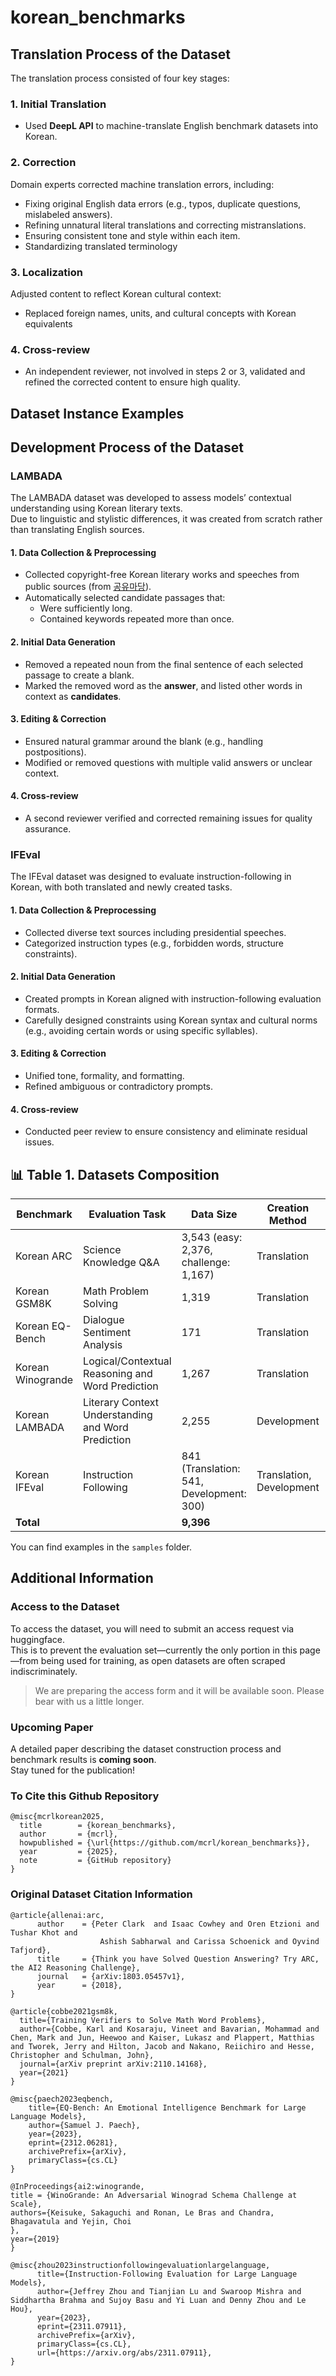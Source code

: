 # korean_benchmarks
## Translation Process of the Dataset

The translation process consisted of four key stages:

### 1. Initial Translation
- Used **DeepL API** to machine-translate English benchmark datasets into Korean.

### 2. Correction
Domain experts corrected machine translation errors, including:
- Fixing original English data errors (e.g., typos, duplicate questions, mislabeled answers).
- Refining unnatural literal translations and correcting mistranslations.
- Ensuring consistent tone and style within each item.
- Standardizing translated terminology  

### 3. Localization
Adjusted content to reflect Korean cultural context:
- Replaced foreign names, units, and cultural concepts with Korean equivalents  

### 4. Cross-review
- An independent reviewer, not involved in steps 2 or 3, validated and refined the corrected content to ensure high quality.
## Dataset Instance Examples

## Development Process of the Dataset

### LAMBADA

The LAMBADA dataset was developed to assess models’ contextual understanding using Korean literary texts.  
Due to linguistic and stylistic differences, it was created from scratch rather than translating English sources.

#### 1. Data Collection & Preprocessing
- Collected copyright-free Korean literary works and speeches from public sources (from [공유마당](https://gongu.copyright.or.kr/gongu/main/main.do)).
- Automatically selected candidate passages that:
  - Were sufficiently long.
  - Contained keywords repeated more than once.

#### 2. Initial Data Generation
- Removed a repeated noun from the final sentence of each selected passage to create a blank.
- Marked the removed word as the **answer**, and listed other words in context as **candidates**.

#### 3. Editing & Correction
- Ensured natural grammar around the blank (e.g., handling postpositions).
- Modified or removed questions with multiple valid answers or unclear context.

#### 4. Cross-review
- A second reviewer verified and corrected remaining issues for quality assurance.

### IFEval

The IFEval dataset was designed to evaluate instruction-following in Korean, with both translated and newly created tasks.

#### 1. Data Collection & Preprocessing
- Collected diverse text sources including presidential speeches.
- Categorized instruction types (e.g., forbidden words, structure constraints).

#### 2. Initial Data Generation
- Created prompts in Korean aligned with instruction-following evaluation formats.
- Carefully designed constraints using Korean syntax and cultural norms (e.g., avoiding certain words or using specific syllables).

#### 3. Editing & Correction
- Unified tone, formality, and formatting.
- Refined ambiguous or contradictory prompts.

#### 4. Cross-review
- Conducted peer review to ensure consistency and eliminate residual issues.



## 📊 Table 1. Datasets Composition

| Benchmark         | Evaluation Task                                  | Data Size                                       | Creation Method       | Columns                                           | Available at                                                                 |
|-------------------|---------------------------------------------------|--------------------------------------------------|------------------------|---------------------------------------------------|------------------------------------------------------------------------------|
| Korean ARC        | Science Knowledge Q&A                            | 3,543 (easy: 2,376, challenge: 1,167)            | Translation            | `id`, `question`, `choices`, `answerKey`          | [link](https://huggingface.co/datasets/Yeonkyoung/ko_arc)                   |
| Korean GSM8K      | Math Problem Solving                              | 1,319                                            | Translation            | `question`, `answer`                              | [link](https://huggingface.co/datasets/Yeonkyoung/ko_gsm8k)                 |
| Korean EQ-Bench   | Dialogue Sentiment Analysis                       | 171                                              | Translation            | `prompt`, `reference_answer`, `reference_answer_fullscale` | [link](https://huggingface.co/datasets/Yeonkyoung/ko_eqbench)              |
| Korean Winogrande | Logical/Contextual Reasoning and Word Prediction | 1,267                                            | Translation            | `sentence`, `option1`, `option2`, `answer`        | [link](https://huggingface.co/datasets/Yeonkyoung/ko_winogrande)           |
| Korean LAMBADA    | Literary Context Understanding and Word Prediction| 2,255                                            | Development            | `index`, `text`, `answer`, `candidate`            | [link](https://huggingface.co/datasets/Yeonkyoung/snu_lambada)             |
| Korean IFEval     | Instruction Following                             | 841 (Translation: 541, Development: 300)         | Translation, Development | `key`, `prompt`, `instruction_id_list`, `kwargs` | [link](https://huggingface.co/datasets/Yeonkyoung/ko_ifeval)               |
| **Total**         |                                                   | **9,396**                                        |                        |                                                   |                                                                              |

You can find examples in the `samples` folder.

## Additional Information
### Access to the Dataset

To access the dataset, you will need to submit an access request via huggingface.   
This is to prevent the evaluation set—currently the only portion in this page—from being used for training, as open datasets are often scraped indiscriminately.

> We are preparing the access form and it will be available soon. Please bear with us a little longer.

### Upcoming Paper

A detailed paper describing the dataset construction process and benchmark results is **coming soon**.  
Stay tuned for the publication!

### To Cite this Github Repository
```
@misc{mcrlkorean2025,
  title        = {korean_benchmarks},
  author       = {mcrl},
  howpublished = {\url{https://github.com/mcrl/korean_benchmarks}},
  year         = {2025},
  note         = {GitHub repository}
}
```


### Original Dataset Citation Information
```
@article{allenai:arc,
      author    = {Peter Clark  and Isaac Cowhey and Oren Etzioni and Tushar Khot and
                    Ashish Sabharwal and Carissa Schoenick and Oyvind Tafjord},
      title     = {Think you have Solved Question Answering? Try ARC, the AI2 Reasoning Challenge},
      journal   = {arXiv:1803.05457v1},
      year      = {2018},
}
```
```
@article{cobbe2021gsm8k,
  title={Training Verifiers to Solve Math Word Problems},
  author={Cobbe, Karl and Kosaraju, Vineet and Bavarian, Mohammad and Chen, Mark and Jun, Heewoo and Kaiser, Lukasz and Plappert, Matthias and Tworek, Jerry and Hilton, Jacob and Nakano, Reiichiro and Hesse, Christopher and Schulman, John},
  journal={arXiv preprint arXiv:2110.14168},
  year={2021}
}
```
```
@misc{paech2023eqbench,
    title={EQ-Bench: An Emotional Intelligence Benchmark for Large Language Models},
    author={Samuel J. Paech},
    year={2023},
    eprint={2312.06281},
    archivePrefix={arXiv},
    primaryClass={cs.CL}
}
```
```
@InProceedings{ai2:winogrande,
title = {WinoGrande: An Adversarial Winograd Schema Challenge at Scale},
authors={Keisuke, Sakaguchi and Ronan, Le Bras and Chandra, Bhagavatula and Yejin, Choi
},
year={2019}
}
```
```
@misc{zhou2023instructionfollowingevaluationlargelanguage,
      title={Instruction-Following Evaluation for Large Language Models}, 
      author={Jeffrey Zhou and Tianjian Lu and Swaroop Mishra and Siddhartha Brahma and Sujoy Basu and Yi Luan and Denny Zhou and Le Hou},
      year={2023},
      eprint={2311.07911},
      archivePrefix={arXiv},
      primaryClass={cs.CL},
      url={https://arxiv.org/abs/2311.07911}, 
}
```
